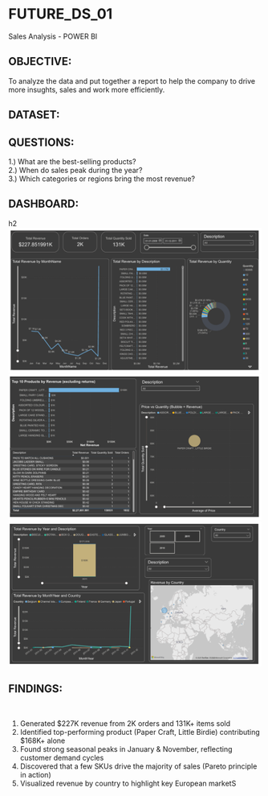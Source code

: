 # FUTURE_DS_01
Sales Analysis - POWER BI 

<h2>OBJECTIVE:</h2>
To analyze the data and put together a report to help the company to drive more insughts, sales and work more efficiently.

<h2>DATASET:</h2>
<a href="https://www.kaggle.com/datasets/mathchi/online-retail-ii-data-set-from-ml-repository"></a>

<h2>QUESTIONS:</h2>
1.) What are the best-selling products?<br>
2.) When do sales peak during the year?<br>
3.) Which categories or regions bring the most revenue?<br>

<h2>DASHBOARD:</h2>h2
<img src="data/1.png">
<img src="data/2.png">
<img src="data/3.png">

<h2>FINDINGS:</h2>
<br>
<OL>
  <LI>Generated $227K revenue from 2K orders and 131K+ items sold</LI>
  <LI>Identified top-performing product (Paper Craft, Little Birdie) contributing $168K+ alone</LI>
  <LI>Found strong seasonal peaks in January & November, reflecting customer demand cycles</LI>
  <LI>Discovered that a few SKUs drive the majority of sales (Pareto principle in action)</LI>
  <LI>Visualized revenue by country to highlight key European marketS</LI>
</OL>


